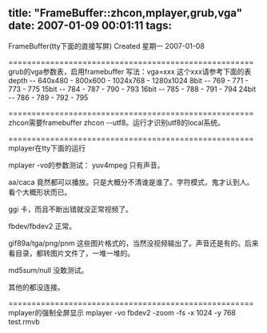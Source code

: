 title: "FrameBuffer::zhcon,mplayer,grub,vga"
date: 2007-01-09 00:01:11
tags:
---

FrameBuffer(tty下面的直接写屏)
Created 星期一 2007-01-08

=====================================================
grub的vga参数表，启用framebuffer
写法：vga=xxx 
这个xxx请参考下面的表 
depth -- 640x480 - 800x600 - 1024x768 - 1280x1024 
8bit -- 769 - 771 - 773 - 775 
15bit -- 784 - 787 - 790 - 793 
16bit -- 785 - 788 - 791 - 794 
24bit -- 786 - 789 - 792 - 795

=====================================================
zhcon需要framebuffer
zhcon --utf8。运行才识别utf8的local系统。

=====================================================
mplayer在tty下面的运行

mplayer -vo的参数测试：
yuv4mpeg
只有声音。

aa/caca
竟然都可以播放。只是大概分不清谁是谁了。字符模式，鬼才认到人。看个大概形状而已。

ggi
卡，而且不断出错就没正常视频了。 

fbdev/fbdev2
正常。

gif89a/tga/png/pnm
这些图片格式的，当然没视频输出了。声音还是有的。后来看目录，都转图片文件了，一堆一堆的。 

md5sum/null
没敢测试。 

其他的都没连接。

=====================================================
mplayer的强制全屏显示
mplayer -vo fbdev2 -zoom -fs -x 1024 -y 768 test.rmvb 